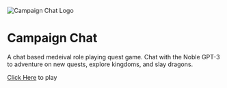 ![Campaign Chat Logo](https://i.ibb.co/nQpgNRc/Screen-Shot-2022-01-29-at-8-00-59-PM.png)

# Campaign Chat
A chat based medeival role playing quest game. Chat with the Noble GPT-3 to adventure on new quests, explore kingdoms, and slay dragons.

[Click Here](https://campaign-chat.vercel.app/) to play
